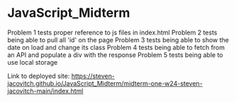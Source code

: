 # JavaScript_Midterm
Problem 1 tests proper reference to js files in index.html
Problem 2 tests being able to pull all 'id' on the page
Problem 3 tests being able to show the date on load and change its class
Problem 4 tests being able to fetch from an API and populate a div with the response
Problem 5 tests being able to use local storage

Link to deployed site: https://steven-jacovitch.github.io/JavaScript_Midterm/midterm-one-w24-steven-jacovitch-main/index.html
